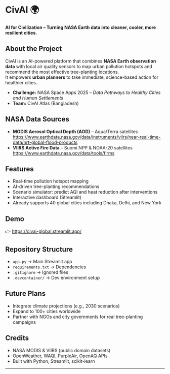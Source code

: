 # CivAI 🌍  
**AI for Civilization – Turning NASA Earth data into cleaner, cooler, more resilient cities.**  

##  About the Project  
CivAI is an AI-powered platform that combines **NASA Earth observation data** with local air quality sensors to map urban pollution hotspots and recommend the most effective tree-planting locations.  
It empowers **urban planners** to take immediate, science-based action for healthier cities.  

- **Challenge:** NASA Space Apps 2025 – *Data Pathways to Healthy Cities and Human Settlements*  
- **Team:** CivAI Atlas (Bangladesh)  

##  NASA Data Sources  
- **MODIS Aerosol Optical Depth (AOD)** – Aqua/Terra satellites
  https://www.earthdata.nasa.gov/data/instruments/viirs/near-real-time-data/nrt-global-flood-products
- **VIIRS Active Fire Data** – Suomi NPP & NOAA-20 satellites
  https://www.earthdata.nasa.gov/data/tools/firms

##  Features  
- Real-time pollution hotspot mapping  
- AI-driven tree-planting recommendations  
- Scenario simulator: predict AQI and heat reduction after interventions  
- Interactive dashboard (Streamlit)  
- Already supports 40 global cities including Dhaka, Delhi, and New York  

##  Demo  
👉 https://civai-global.streamlit.app/ 

##  Repository Structure  
- `app.py` → Main Streamlit app  
- `requirements.txt` → Dependencies  
- `.gitignore` → Ignored files  
- `.devcontainer/` → Dev environment setup 

##  Future Plans  
- Integrate climate projections (e.g., 2030 scenarios)  
- Expand to 100+ cities worldwide  
- Partner with NGOs and city governments for real tree-planting campaigns  

##  Credits  
- NASA MODIS & VIIRS (public domain datasets)  
- OpenWeather, WAQI, PurpleAir, OpenAQ APIs  
- Built with Python, Streamlit, scikit-learn  

---
